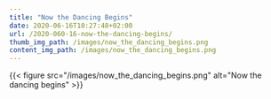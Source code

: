 ```yaml
---
title: "Now the Dancing Begins"
date: 2020-06-16T10:27:48+02:00
url: /2020-060-16-now-the-dancing-begins/
thumb_img_path: /images/now_the_dancing_begins.png
content_img_path: /images/now_the_dancing_begins.png
---
```


{{< figure src="/images/now_the_dancing_begins.png" alt="Now the dancing begins" >}}
